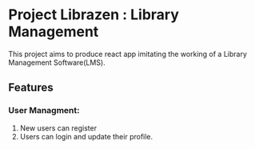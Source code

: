 # Project Librazen : Library Management

This project aims to produce react app imitating the working of a Library Management Software(LMS).

## Features

### User Managment:

1. New users can register
2. Users can login and update their profile.

##
